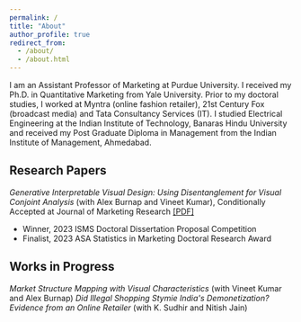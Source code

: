 ```yaml
---
permalink: /
title: "About"
author_profile: true
redirect_from: 
  - /about/
  - /about.html
---
```


I am an Assistant Professor of Marketing at Purdue University. I received my Ph.D. in Quantitative Marketing from Yale University. Prior to my doctoral studies, I worked at Myntra (online fashion retailer), 21st Century Fox (broadcast media) and Tata Consultancy Services (IT). I studied Electrical Engineering at the Indian Institute of Technology, Banaras Hindu University and received my Post Graduate Diploma in Management from the Indian Institute of Management, Ahmedabad.

## Research Papers

_Generative Interpretable Visual Design: Using Disentanglement for Visual Conjoint Analysis_ (with Alex Burnap and Vineet Kumar), Conditionally Accepted at Journal of Marketing Research <a href="files/GenerativeInterpretableVisualDesign.pdf">[PDF]</a>

- Winner, 2023 ISMS Doctoral Dissertation Proposal Competition
- Finalist, 2023 ASA Statistics in Marketing Doctoral Research Award

## Works in Progress

_Market Structure Mapping with Visual Characteristics_ (with Vineet Kumar and Alex Burnap)
_Did *Illegal* Shopping Stymie India's Demonetization? Evidence from an Online Retailer_ (with K. Sudhir and Nitish Jain)
